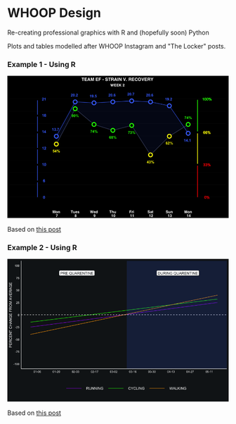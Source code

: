 # WHOOP Design

Re-creating professional graphics with R and (hopefully soon) Python

Plots and tables modelled after WHOOP Instagram and "The Locker" posts.

### Example 1 - Using R

![](https://raw.githubusercontent.com/MikeCalabro/whoop-design/master/Strain%20v.%20Recovery/strain_v_recovery_R.png)

Based on [this post](https://www.instagram.com/p/CFLAyl0Bqk3/)

### Example 2 - Using R

![](https://raw.githubusercontent.com/MikeCalabro/whoop-design/master/Run%2C%20Walk%2C%20Cycle/quarentine_activity_R.png)

Based on [this post](https://www.instagram.com/p/CDRejSmHTWC/)
